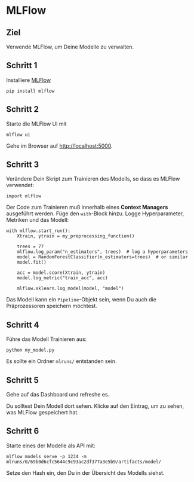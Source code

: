
# MLFlow

## Ziel

Verwende MLFlow, um Deine Modelle zu verwalten.

## Schritt 1

Installiere [MLFlow](https://mlflow.org/)

    pip install mlflow

## Schritt 2 

Starte die MLFlow UI mit

    mlflow ui

Gehe im Browser auf [http://localhost:5000](http://localhost:5000).

## Schritt 3

Verändere Dein Skript zum Trainieren des Modells, so dass es MLFlow verwendet:

    import mlflow

Der Code zum Trainieren muß innerhalb eines **Context Managers** ausgeführt werden.
Füge den `with`-Block hinzu. Logge Hyperparameter, Metriken und das Modell:

    with mlflow.start_run():
        Xtrain, ytrain = my_preprocessing_function()
    
        trees = 77
        mlflow.log_param("n_estimators", trees)  # log a hyperparameters
        model = RandomForestClassifier(n_estimators=trees)  # or similar
        model.fit()

        acc = model.score(Xtrain, ytrain)
        model.log_metric("train_acc", acc)

        mlflow.sklearn.log_model(model, "model")

Das Modell kann ein `Pipeline`-Objekt sein, wenn Du auch die Präprozessoren speichern möchtest.

## Schritt 4

Führe das Modell Trainieren aus:

    python my_model.py

Es sollte ein Ordner `mlruns/` entstanden sein. 

## Schritt 5

Gehe auf das Dashboard und refreshe es.

Du solltest Dein Modell dort sehen.
Klicke auf den Eintrag, um zu sehen, was MLFlow gespeichert hat.

## Schritt 6

Starte eines der Modelle als API mit:

    mlflow models serve -p 1234 -m mlruns/0/69b0d6cfc5644c9c93ac2df377a3e5b9/artifacts/model/

Setze den Hash ein, den Du in der Übersicht des Modells siehst.
